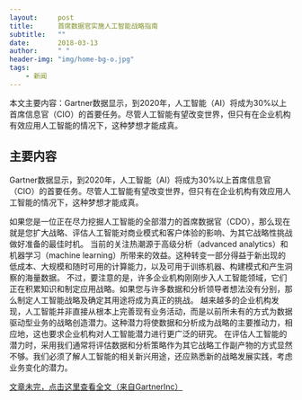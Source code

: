 ```yaml
---
layout:     post
title:      首席数据官实施人工智能战略指南
subtitle:   ""
date:       2018-03-13
author:     " "
header-img: "img/home-bg-o.jpg"
tags:
    - 新闻
---
```


本文主要内容：Gartner数据显示，到2020年，人工智能（AI）将成为30%以上首席信息官（CIO）的首要任务。尽管人工智能有望改变世界，但只有在企业机构有效应用人工智能的情况下，这种梦想才能成真。

<!-- more -->





## 主要内容
Gartner数据显示，到2020年，人工智能（AI）将成为30%以上首席信息官（CIO）的首要任务。尽管人工智能有望改变世界，但只有在企业机构有效应用人工智能的情况下，这种梦想才能成真。

如果您是一位正在尽力挖掘人工智能的全部潜力的首席数据官（CDO），那么现在就是您扩大战略、评估人工智能对商业模式和客户体验的影响、为其它战略性挑战做好准备的最佳时机。
当前的关注热潮源于高级分析（advanced analytics）和机器学习（machine learning）所带来的效益。这种转变一部分得益于新出现的低成本、大规模和随时可用的计算能力，以及可用于训练机器、构建模式和产生洞察的海量数据。
不过，要注意的是，许多企业机构刚刚步入人工智能领域，它们正在积累知识和制定应用战略。如果您与许多数据和分析领导者想法没有分别，那么制定人工智能战略及确定其用途将成为真正的挑战。
 越来越多的企业机构发现，人工智能并非直接从根本上完善现有业务活动，而是以前所未有的方式为数据驱动型业务的战略创造潜力。这种潜力将使数据和分析成为战略的主要推动力，相应地，这也要求企业机构对人工智能潜力进行更广泛的研究。
 在评估人工智能的潜力时，采用我们通常将评估数据和分析策略作为其它战略工作副产物的方式显然不够。我们必须了解人工智能的相关新兴用途，还应熟悉新的战略发展实践，考虑业务变化的潜力。

[文章未完，点击这里查看全文（来自GartnerInc）](http://mp.weixin.qq.com/s/q4h1FHiacq1TecFIgzob3A)